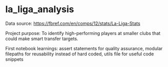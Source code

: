 # la_liga_analysis

Data source: https://fbref.com/en/comps/12/stats/La-Liga-Stats

Project purpose: To identify high-performing players at smaller clubs that could make smart transfer targets.

First notebook learnings: assert statements for quality assurance, modular filepaths for reusability instead of hard coded, utils file for useful code snippets
